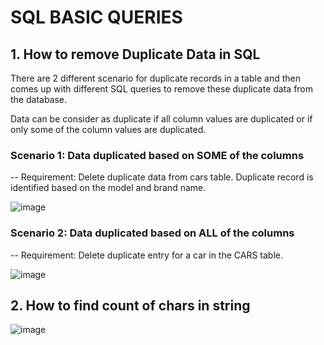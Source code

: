 # SQL BASIC QUERIES

## 1. How to remove Duplicate Data in SQL

There are 2 different scenario for duplicate records in a table and then comes up with different SQL queries to remove these duplicate data from the database. 

Data can be consider as duplicate if all column values are duplicated or if only some of the column values are duplicated.


 ### Scenario 1: Data duplicated based on SOME of the columns
  
-- Requirement: Delete duplicate data from cars table. Duplicate record is identified based on the model and brand name.

![image](https://github.com/Manojkumar0715/Practice_SQL_Queries/assets/146093604/2d9d92f8-db9d-4b21-9bab-8544ea74d80f)


### Scenario 2: Data duplicated based on ALL of the columns

-- Requirement: Delete duplicate entry for a car in the CARS table.

![image](https://github.com/Manojkumar0715/Practice_SQL_Queries/assets/146093604/4f0e2306-5717-4571-a761-4f58434d5dc7)

## 2. How to find count of chars in string

![image](https://github.com/Manojkumar0715/Practice_SQL_Queries_from_TechTFQ/assets/146093604/6fae5ea6-fe67-4a2f-81b7-78fdcd1505d2)
